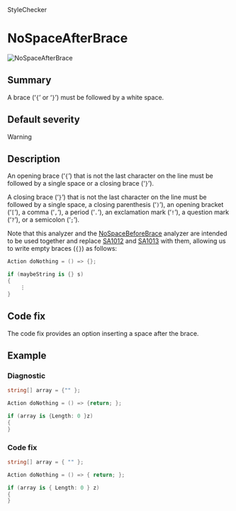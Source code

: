 <div class="project-logo">StyleChecker</div>
<div id="toc-level" data-values="H2,H3"></div>

# NoSpaceAfterBrace

<div class="horizontal-scroll">

![NoSpaceAfterBrace][fig-NoSpaceAfterBrace]

</div>

## Summary

A brace (&lsquo;`{`&rsquo; or &lsquo;`}`&rsquo;) must be followed by a white
space.

## Default severity

Warning

## Description

An opening brace (&lsquo;`{`&rsquo;) that is not the last character on the line
must be followed by a single space or a closing brace (&lsquo;`}`&rsquo;).

A closing brace (&lsquo;`}`&rsquo;) that is not the last character on the line
must be followed by a single space, a closing parenthesis (&lsquo;`)`&rsquo;),
an opening bracket (&lsquo;`[`&rsquo;), a comma (&lsquo;`,`&rsquo;), a period
(&lsquo;`.`&rsquo;), an exclamation mark (&lsquo;`!`&rsquo;), a question mark
(&lsquo;`?`&rsquo;), or a semicolon (&lsquo;`;`&rsquo;).

Note that this analyzer and the [NoSpaceBeforeBrace][] analyzer are intended to
be used together and replace [SA1012][] and [SA1013][] with them, allowing us to
write empty braces (`{}`) as follows:

```csharp
Action doNothing = () => {};

if (maybeString is {} s)
{
    ⋮
}
```

## Code fix

The code fix provides an option inserting a space after the brace.

## Example

### Diagnostic

```csharp
string[] array = {"" };

Action doNothing = () => {return; };

if (array is {Length: 0 }z)
{
}
```

### Code fix

```csharp
string[] array = { "" };

Action doNothing = () => { return; };

if (array is { Length: 0 } z)
{
}
```

[SA1012]:
  https://github.com/DotNetAnalyzers/StyleCopAnalyzers/blob/master/documentation/SA1012.md
[SA1013]:
  https://github.com/DotNetAnalyzers/StyleCopAnalyzers/blob/master/documentation/SA1013.md
[fig-NoSpaceAfterBrace]:
  https://maroontress.github.io/StyleChecker/images/NoSpaceAfterBrace.png
[NoSpaceBeforeBrace]: NoSpaceBeforeBrace.md
